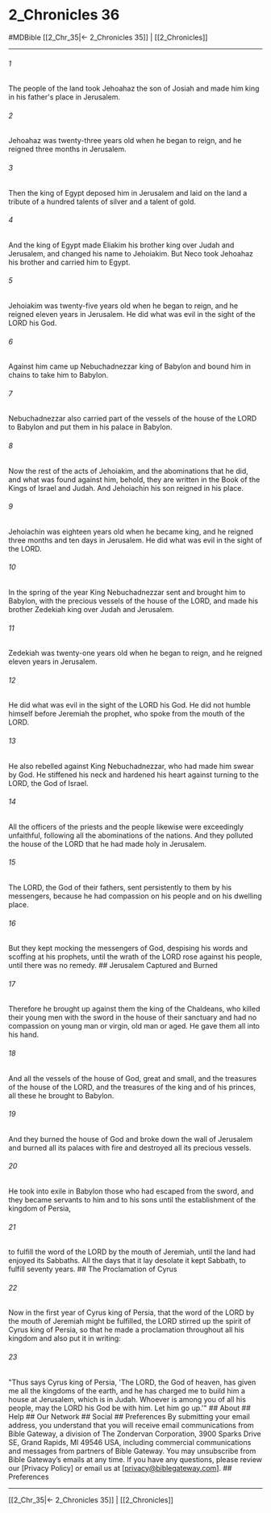# 2_Chronicles 36
#MDBible
[[2_Chr_35|← 2_Chronicles 35]] | [[2_Chronicles]]

***






###### 1 


The people of the land took Jehoahaz the son of Josiah and made him king in his father's place in Jerusalem. 





###### 2 


Jehoahaz was twenty-three years old when he began to reign, and he reigned three months in Jerusalem. 





###### 3 


Then the king of Egypt deposed him in Jerusalem and laid on the land a tribute of a hundred talents of silver and a talent of gold. 





###### 4 


And the king of Egypt made Eliakim his brother king over Judah and Jerusalem, and changed his name to Jehoiakim. But Neco took Jehoahaz his brother and carried him to Egypt. 





###### 5 


Jehoiakim was twenty-five years old when he began to reign, and he reigned eleven years in Jerusalem. He did what was evil in the sight of the LORD his God. 





###### 6 


Against him came up Nebuchadnezzar king of Babylon and bound him in chains to take him to Babylon. 





###### 7 


Nebuchadnezzar also carried part of the vessels of the house of the LORD to Babylon and put them in his palace in Babylon. 





###### 8 


Now the rest of the acts of Jehoiakim, and the abominations that he did, and what was found against him, behold, they are written in the Book of the Kings of Israel and Judah. And Jehoiachin his son reigned in his place. 





###### 9 


Jehoiachin was eighteen years old when he became king, and he reigned three months and ten days in Jerusalem. He did what was evil in the sight of the LORD. 





###### 10 


In the spring of the year King Nebuchadnezzar sent and brought him to Babylon, with the precious vessels of the house of the LORD, and made his brother Zedekiah king over Judah and Jerusalem. 





###### 11 


Zedekiah was twenty-one years old when he began to reign, and he reigned eleven years in Jerusalem. 





###### 12 


He did what was evil in the sight of the LORD his God. He did not humble himself before Jeremiah the prophet, who spoke from the mouth of the LORD. 





###### 13 


He also rebelled against King Nebuchadnezzar, who had made him swear by God. He stiffened his neck and hardened his heart against turning to the LORD, the God of Israel. 





###### 14 


All the officers of the priests and the people likewise were exceedingly unfaithful, following all the abominations of the nations. And they polluted the house of the LORD that he had made holy in Jerusalem. 





###### 15 


The LORD, the God of their fathers, sent persistently to them by his messengers, because he had compassion on his people and on his dwelling place. 





###### 16 


But they kept mocking the messengers of God, despising his words and scoffing at his prophets, until the wrath of the LORD rose against his people, until there was no remedy. ## Jerusalem Captured and Burned 





###### 17 


Therefore he brought up against them the king of the Chaldeans, who killed their young men with the sword in the house of their sanctuary and had no compassion on young man or virgin, old man or aged. He gave them all into his hand. 





###### 18 


And all the vessels of the house of God, great and small, and the treasures of the house of the LORD, and the treasures of the king and of his princes, all these he brought to Babylon. 





###### 19 


And they burned the house of God and broke down the wall of Jerusalem and burned all its palaces with fire and destroyed all its precious vessels. 





###### 20 


He took into exile in Babylon those who had escaped from the sword, and they became servants to him and to his sons until the establishment of the kingdom of Persia, 





###### 21 


to fulfill the word of the LORD by the mouth of Jeremiah, until the land had enjoyed its Sabbaths. All the days that it lay desolate it kept Sabbath, to fulfill seventy years. ## The Proclamation of Cyrus 





###### 22 


Now in the first year of Cyrus king of Persia, that the word of the LORD by the mouth of Jeremiah might be fulfilled, the LORD stirred up the spirit of Cyrus king of Persia, so that he made a proclamation throughout all his kingdom and also put it in writing: 





###### 23 


"Thus says Cyrus king of Persia, 'The LORD, the God of heaven, has given me all the kingdoms of the earth, and he has charged me to build him a house at Jerusalem, which is in Judah. Whoever is among you of all his people, may the LORD his God be with him. Let him go up.'" ## About ## Help ## Our Network ## Social ## Preferences By submitting your email address, you understand that you will receive email communications from Bible Gateway, a division of The Zondervan Corporation, 3900 Sparks Drive SE, Grand Rapids, MI 49546 USA, including commercial communications and messages from partners of Bible Gateway. You may unsubscribe from Bible Gateway&rsquo;s emails at any time. If you have any questions, please review our [Privacy Policy] or email us at [privacy@biblegateway.com]. ## Preferences

***

[[2_Chr_35|← 2_Chronicles 35]] | [[2_Chronicles]]
